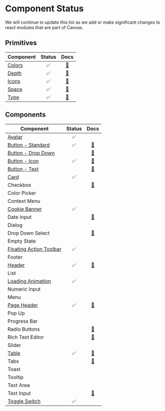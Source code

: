 # Component Status

We will continue to update this list as we add or make significant changes to react modules that are
part of Canvas.

## Primitives

| Component                               |       Status       |                               Docs                                |
| --------------------------------------- | :----------------: | :---------------------------------------------------------------: |
| [Colors](modules/canvas-kit-react-core) | :white_check_mark: | [:blue_book:](https://design.workday.com/guidelines/visual/color) |
| [Depth](modules/canvas-kit-react-core)  | :white_check_mark: | [:blue_book:](https://design.workday.com/guidelines/visual/depth) |
| [Icons](modules/canvas-kit-react-icon)  | :white_check_mark: | [:blue_book:](https://design.workday.com/guidelines/visual/icons) |
| [Space](modules/canvas-kit-react-core)  | :white_check_mark: | [:blue_book:](https://design.workday.com/guidelines/visual/space) |
| [Type](modules/canvas-kit-react-core)   | :white_check_mark: | [:blue_book:](https://design.workday.com/guidelines/visual/type)  |

## Components

| Component                                                       |       Status       |                                        Docs                                        |
| --------------------------------------------------------------- | :----------------: | :--------------------------------------------------------------------------------: |
| [Avatar](modules/canvas-kit-react-avatar)                       | :white_check_mark: |                                                                                    |
| [Button - Standard](modules/canvas-kit-react-button)            | :white_check_mark: |      [:blue_book:](https://design.workday.com/guidelines/components/buttons)       |
| [Button - Drop Down](modules/canvas-kit-react-button)           |                    |      [:blue_book:](https://design.workday.com/guidelines/components/buttons)       |
| [Button - Icon](modules/canvas-kit-react-button)                | :white_check_mark: |      [:blue_book:](https://design.workday.com/guidelines/components/buttons)       |
| [Button - Text](modules/canvas-kit-react-button)                |                    |      [:blue_book:](https://design.workday.com/guidelines/components/buttons)       |
| [Card](modules/canvas-kit-react-card)                           | :white_check_mark: |                                                                                    |
| Checkbox                                                        |                    |    [:blue_book:](https://design.workday.com/guidelines/components/check-boxes)     |
| Color Picker                                                    |                    |                                                                                    |
| Context Menu                                                    |                    |                                                                                    |
| [Cookie Banner](modules/canvas-kit-react-cookie-banner)         | :white_check_mark: |                                                                                    |
| Date Input                                                      |                    |    [:blue_book:](https://design.workday.com/guidelines/components/date-picker)     |
| Dialog                                                          |                    |                                                                                    |
| Drop Down Select                                                |                    |   [:blue_book:](https://design.workday.com/guidelines/components/dropdown-menus)   |
| Empty State                                                     |                    |                                                                                    |
| [Floating Action Toolbar](modules/canvas-kit-react-fat)         | :white_check_mark: |                                                                                    |
| Footer                                                          |                    |                                                                                    |
| [Header](modules/canvas-kit-react-header)                       | :white_check_mark: | [:blue_book:](https://design.workday.com/guidelines/components/application-header) |
| List                                                            |                    |                                                                                    |
| [Loading Animation](modules/canvas-kit-react-loading-animation) | :white_check_mark: |                                                                                    |
| Numeric Input                                                   |                    |                                                                                    |
| Menu                                                            |                    |                                                                                    |
| [Page Header](modules/canvas-kit-react-page-header)             | :white_check_mark: |    [:blue_book:](https://design.workday.com/guidelines/components/page-header)     |
| Pop Up                                                          |                    |                                                                                    |
| Progress Bar                                                    |                    |                                                                                    |
| Radio Buttons                                                   |                    |   [:blue_book:](https://design.workday.com/guidelines/components/radio-buttons)    |
| Rich Text Editor                                                |                    |  [:blue_book:](https://design.workday.com/guidelines/components/rich-text-editor)  |
| Slider                                                          |                    |                                                                                    |
| [Table](modules/canvas-kit-react-table)                         | :white_check_mark: |       [:blue_book:](https://design.workday.com/guidelines/components/grids)        |
| Tabs                                                            |                    |        [:blue_book:](https://design.workday.com/guidelines/components/tabs)        |
| Toast                                                           |                    |                                                                                    |
| Tooltip                                                         |                    |                                                                                    |
| Text Area                                                       |                    |                                                                                    |
| Text Input                                                      |                    |    [:blue_book:](https://design.workday.com/guidelines/components/text-inputs)     |
| [Toggle Switch](modules/canvas-kit-react-toggle)                | :white_check_mark: |                                                                                    |  |
